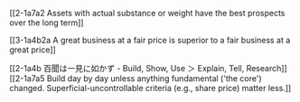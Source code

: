 [[2-1a7a2 Assets with actual substance or weight have the best prospects over the long term]]

[[3-1a4b2a A great business at a fair price is superior to a fair business at a great price]]

[[2-1a4b 百聞は一見に如かず - Build, Show, Use ＞ Explain, Tell, Research]]
	[[2-1a7a5 Build day by day unless anything fundamental ('the core') changed. Superficial-uncontrollable criteria (e.g., share price) matter less.]]